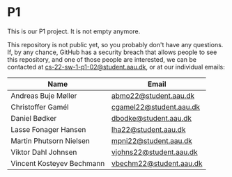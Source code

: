 # P1
This is our P1 project. It is not empty anymore.

This repository is not public yet, so you probably don't have any questions. If, by any chance, GitHub has a security breach that allows people to see this repository, and one of those people are interested, we can be contacted at cs-22-sw-1-p1-02@student.aau.dk, or at our individual emails:

| Name                      | Email                   |
| ---                       | ---                     |
| Andreas Buje Møller       | abmo22@student.aau.dk   |
| Christoffer Gamél          | cgamel22@student.aau.dk |
| Daniel Bødker             | dbodke@student.aau.dk   |
| Lasse Fonager Hansen      | lha22@student.aau.dk    |
| Martin Phutsorn Nielsen   | mpni22@student.aau.dk   |
| Viktor Dahl Johnsen       | vjohns22@student.aau.dk |
| Vincent Kosteyev Bechmann | vbechm22@student.aau.dk |
